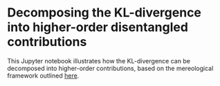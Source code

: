 # Decomposing the KL-divergence into higher-order disentangled contributions
This Jupyter notebook illustrates how the KL-divergence can be decomposed into higher-order contributions, based on the mereological framework outlined [here](https://arxiv.org/abs/2404.14423). 
